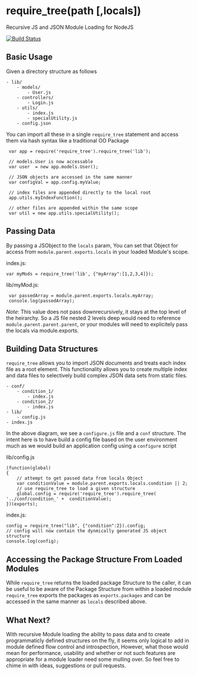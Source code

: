 require_tree(path [,locals])
============

Recursive JS and JSON Module Loading for NodeJS

[![Build Status](https://travis-ci.org/vancarney/require_tree.png)](https://travis-ci.org/vancarney/require_tree)


Basic Usage
-----------

Given a directory structure as follows

```
- lib/
	- models/
		- User.js
	- controllers/
		- Login.js
	- utils/
		- index.js
		- specialUtility.js
	- config.json
```

You can import all these in a single `require_tree` statement and access them via hash syntax like a traditional OO Package

```
 var app = require('require_tree').require_tree('lib');
 
 // models.User is now accessable
 var user  = new app.models.User();
 
 // JSON objects are accessed in the same manner
 var configVal = app.config.myValue;
 
 // index files are appended directly to the local root
 app.utils.myIndexFunction();
 
 // other files are appended within the same scope
 var util = new app.utils.specialUtility();
```

Passing Data
-----------

By passing a JSObject to the `locals` param, You can set that Object for access from `module.parent.exports.locals` in your loaded Module's scope.

index.js:
```
var myMods = require_tree('lib', {"myArray":[1,2,3,4]});
``` 

lib/myMod.js:
```
 var passedArray = module.parent.exports.locals.myArray;
 console.log(passedArray);
```

*Note*: This value does not pass downrecursively, it stays at the top level of the heirarchy. So a JS file nested 2 levels deep would need to reference `module.parent.parent.parent`, or your modules will need to explicitely pass the locals via module.exports.



Building Data Structures
-----------

`require_tree` allows you to import JSON documents and treats each index file as a root element.
This functionality allows you to create multiple index and data files to selectively build complex JSON data sets from static files.

```
- conf/
	- condition_1/
		- index.js
	- condition_2/
		- index.js
- lib/
	- config.js
- index.js
```

In the above diagram, we see a `configure.js` file and a `conf` structure.
The intent here is to have build a config file based on the user environment much as we would build an application config using a `configure` script

lib/config.js
```
(function(global)
{
	// attempt to get passed data from locals Object
	var conditionValue = module.parent.exports.locals.condition || 2;
	// use require_tree to load a given structure
	global.config = require('require_tree').require_tree( '../conf/condition_' +  conditionValue);
})(exports);
```

index.js:
```
config = require_tree("lib", {"condition":2}).config;
// config will now contain the dynmically generated JS object structure
console.log(config);
```

Accessing the Package Structure From Loaded Modules
-----------

While `require_tree` returns the loaded package Structure to the caller, it can be useful to be aware of the Package Structure from within a loaded module
`require_tree` exports the packages as `exports.packages` and can be accessed in the same manner as `locals` described above.


What Next?
-----------

With recursive Module loading the ability to pass data and to create programmaticly defined structures on the fly, it seems only logical to add in module defined flow control and introspection,
However, what those would mean for performance, usability and whether or not such features are appropriate for a module loader need some mulling over. So feel free to chime in with ideas, suggestions or pull requests.
